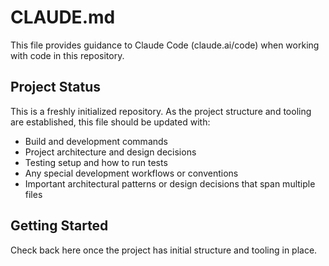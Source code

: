 # CLAUDE.md

This file provides guidance to Claude Code (claude.ai/code) when working with code in this repository.

## Project Status

This is a freshly initialized repository. As the project structure and tooling are established, this file should be updated with:

- Build and development commands
- Project architecture and design decisions
- Testing setup and how to run tests
- Any special development workflows or conventions
- Important architectural patterns or design decisions that span multiple files

## Getting Started

Check back here once the project has initial structure and tooling in place.
